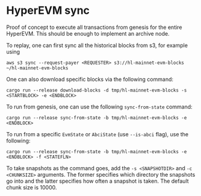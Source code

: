 # HyperEVM sync

Proof of concept to execute all transactions from genesis for the entire HyperEVM. This should be enough to implement an archive node.

To replay, one can first sync all the historical blocks from s3, for example using

`aws s3 sync --request-payer <REQUESTER> s3://hl-mainnet-evm-blocks ~/hl-mainnet-evm-blocks`

One can also download specific blocks via the following command:

`cargo run --release download-blocks -d tmp/hl-mainnet-evm-blocks -s <STARTBLOCK> -e <ENDBLOCK>`

To run from genesis, one can use the following `sync-from-state` command:

`cargo run --release sync-from-state -b tmp/hl-mainnet-evm-blocks -e <ENDBLOCK>`

To run from a specific `EvmState` or `AbciState` (use `--is-abci` flag), use the following:

`cargo run --release sync-from-state -b tmp/hl-mainnet-evm-blocks -e <ENDBLOCK> -f <STATEFLN>`

To take snapshots as the command goes, add the `-s <SNAPSHOTDIR>` and `-c <CHUNKSIZE>` arguments. The former specifies which directory the snapshots go into and the latter specifies how often a snapshot is taken. The default chunk size is 10000.